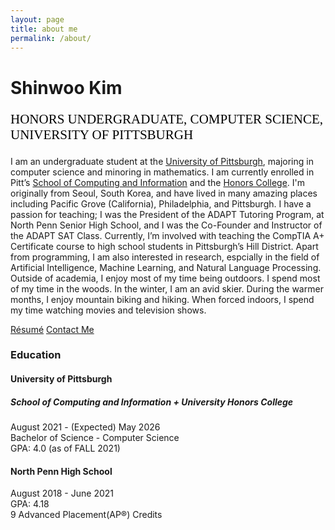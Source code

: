 ```yaml
---
layout: page
title: about me
permalink: /about/
---
```

 <h1 class="text-center custom-font">Shinwoo Kim</h1>
 <p class="text-center" style="font-family:'Times New Roman', Times, serif; font-size: 1.5em; color:black;"><span class="dropcap">H</span>ONORS <span class="dropcap">U</span>NDERGRADUATE, <span class="dropcap">C</span>OMPUTER <span class="dropcap">S</span>CIENCE, <span class="dropcap">U</span>NIVERSITY OF <span class="dropcap">P</span>ITTSBURGH</p>

I am an undergraduate student at the <a href="https://pitt.edu"> University of Pittsburgh</a>, majoring in computer science and minoring in mathematics. I am currently enrolled in Pitt’s <a href="https://sci.pitt.edu">School of Computing and Information</a> and the <a href="https://www.honorscollege.pitt.edu/">Honors College</a>. I'm originally from Seoul, South Korea, and have lived in many amazing places including Pacific Grove (California), Philadelphia, and Pittsburgh. I have a passion for teaching; I was the President of the ADAPT Tutoring Program, at North Penn Senior High School, and I was the Co-Founder and Instructor of the ADAPT SAT Class. Currently, I’m involved with teaching the CompTIA A+ Certificate course to high school students in Pittsburgh’s Hill District.
Apart from programming, I am also interested in research, espcially in the field of Artificial Intelligence, Machine Learning, and Natural Language Processing. Outside of academia, I enjoy most of my time being outdoors. I spend most of my time in the woods. In the winter, I am an avid skier. During the warmer months, I enjoy mountain biking and hiking. When forced indoors, I spend my time watching movies and television shows.
                
<div class="text-center social-icons">
    <a class="social-icon" href="mailto:{{ site.email }}"><i class="fas fa-envelope"></i></a>
    <a class="social-icon" href="https://linkedin.com/in/{{ site.linkedin_username }}"> <i class="fab fa-linkedin-in"></i></a>
    <a class="social-icon" href="https://github.com/{{ site.github_username }}"><i class="fab fa-github"></i></a>
    <a class="social-icon" href="https://twitter.com/{{ site.twitter_username }}"><i class="fab fa-twitter"></i></a>
    <a class="social-icon" href="https://instagram.com/{{ site.instagram_username }}"><i class="fab fa-instagram"></i></a>
</div>
<div class="text-center">
    <a href="{{ site.baseurl }}/Resume.pdf" type="button" class="mt-3 btn btn-dark btn-lg btn-block">Résumé</a>
    <a href="{{ site.baseurl }}/contact/" type="button" class="mt-3 btn btn-dark btn-lg btn-block">Contact Me</a>
</div>


### Education
<div class="p-3 w-100">
    <h4 class="mb-0">University of Pittsburgh</h4>
    <h5 class="mb-0">School of Computing and Information + University Honors College</h5>
    <p>August 2021 - (Expected) May 2026 <br> Bachelor of Science - Computer Science <br>GPA: 4.0 (as of FALL 2021) </p>
</div>
<div class="p-3 w-100">
    <h4 class="mb-0">North Penn High School</h4>
    <p>August 2018 - June 2021 <br>GPA: 4.18 <br>9 Advanced Placement(AP®) Credits</p>
</div>